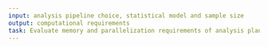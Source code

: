 ```yaml
---
input: analysis pipeline choice, statistical model and sample size
output: computational requirements
task: Evaluate memory and parallelization requirements of analysis plan
---
```

